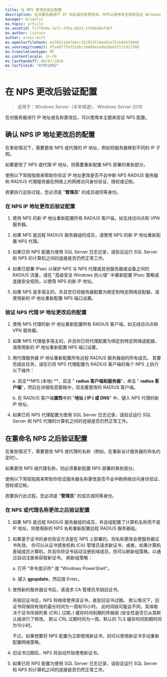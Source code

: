 ```yaml
---
title: 在 NPS 更改后验证配置
description: 在对服务器进行 IP 地址或名称更改后，你可以使用本主题来验证 Windows Server 2016 网络策略服务器配置。
manager: brianlic
ms.topic: article
ms.assetid: fc77450e-2af1-47ba-bb23-1fd36d9efdbf
ms.author: lizross
author: eross-msft
ms.openlocfilehash: e178521d47ebcc152853f34ae01e72cb9d2fdd48
ms.sourcegitcommit: dfa48f77b751dbc34409aced628eb2f17c912f08
ms.translationtype: MT
ms.contentlocale: zh-CN
ms.lasthandoff: 08/07/2020
ms.locfileid: "87952092"
---
```

# <a name="verify-configuration-after-nps-changes"></a>在 NPS 更改后验证配置

>适用于：Windows Server（半年频道）、Windows Server 2016

在对服务器进行 IP 地址或名称更改后，可以使用本主题来验证 NPS 配置。

## <a name="verify-configuration-after-an-nps-ip-address-change"></a>确认 NPS IP 地址更改后的配置

在某些情况下，需要更改 NPS 或代理的 IP 地址，例如将服务器移到不同的 IP 子网。

如果更改了 NPS 或代理 IP 地址，则需要重新配置 NPS 部署的某些部分。

使用以下常规指南来帮助你验证 IP 地址更改是否不会中断 NPS RADIUS 服务器和 RADIUS 代理服务器在网络上的网络访问身份验证、授权或记帐。

若要执行这些过程，您必须是 "**管理员**" 的成员或同等身份。

### <a name="to-verify-configuration-after-an-nps-ip-address-change"></a>在 NPS IP 地址更改后验证配置

1. 使用 NPS 的新 IP 地址重新配置所有 RADIUS 客户端，如无线访问点和 VPN 服务器。

2. 如果 NPS 是远程 RADIUS 服务器组的成员，请使用 NPS 的新 IP 地址重新配置 NPS 代理。

3. 如果已将 NPS 配置为使用 SQL Server 日志记录，请验证运行 SQL Server 和 NPS 的计算机之间的连接是否仍然正常工作。

4. 如果已部署 IPsec 以保护 NPS 与 NPS 代理或其他服务器或设备之间的 RADIUS 流量，请在 "高级安全 Windows 防火墙" 中重新配置 IPsec 策略或连接安全规则，以使用 NPS 的新 IP 地址。

5. 如果 NPS 是多宿主的，并且您已将服务器配置为绑定到特定网络适配器，请使用新的 IP 地址重新配置 NPS 端口设置。

### <a name="to-verify-configuration-after-an-nps-proxy-ip-address-change"></a>验证 NPS 代理 IP 地址更改后的配置

1. 使用 NPS 代理的新 IP 地址重新配置所有 RADIUS 客户端，如无线访问点和 VPN 服务器。

2. 如果 NPS 代理是多宿主的，并且你已将代理配置为绑定到特定网络适配器，请使用新的 IP 地址重新配置 NPS 端口设置。

3. 用代理服务器 IP 地址重新配置所有远程 RADIUS 服务器组的所有成员。 若要完成此任务，请在已将 NPS 代理配置为 RADIUS 客户端的每个 NPS 上执行以下操作：

    a. 双击**NPS (本地) **，双击 " **radius 客户端和服务器**"，单击 " **radius 客户端**"，然后在详细信息窗格中，双击要更改的 RADIUS 客户端。

    b. 在 RADIUS 客户端**属性**中的 "**地址 \( IP \) 或 DNS**" 中，键入 NPS 代理的新 IP 地址。

4. 如果已将 NPS 代理配置为使用 SQL Server 日志记录，请验证运行 SQL Server 和 NPS 代理的计算机之间的连接是否仍然正常工作。

## <a name="verify-configuration-after-renaming-an-nps"></a>在重命名 NPS 之后验证配置

在某些情况下，需要更改 NPS 或代理的名称（例如，在重新设计服务器的命名约定时）。

如果更改 NPS 或代理名称，则必须重新配置 NPS 部署的某些部分。

使用以下常规指南来帮助你验证服务器名称更改是否不会中断网络访问身份验证、授权或记帐。

若要执行此过程，您必须是 "**管理员**" 的成员或同等身份。

### <a name="to-verify-configuration-after-an-nps-or-proxy-name-change"></a>在 NPS 或代理名称更改之后验证配置

1. 如果 NPS 是远程 RADIUS 服务器组的成员，并且组配置了计算机名称而不是 IP 地址，则使用新的 NPS 名称重新配置远程 RADIUS 服务器组。

2. 如果基于证书的身份验证方法是在 NPS 上部署的，则名称更改会使服务器证书失效。 你可以从证书颁发机构 (CA) 管理员请求新证书，或者，如果计算机是域成员计算机，并且你将证书自动注册到域成员，则可以刷新组策略，以通过自动注册来获取新证书。 刷新组策略：

    a. 打开 "命令提示符" 或 "Windows PowerShell"。

    b. 键入 **gpupdate**，然后按 Enter。


3. 使用新的服务器证书后，请请求 CA 管理员吊销旧证书。

     吊销旧证书后，NPS 将继续使用该证书，直到旧证书过期。 默认情况下，旧证书将保持有效的最长时间为一周和10小时。 此时间段可能会不同，具体取决于证书吊销列表 (CRL) 过期，) 缓存时间到期的传输层 (安全性是否已从其默认值进行了修改。 默认 CRL 过期时间为一周，默认的 TLS 缓存时间到期时间为10小时。

     不过，如果想要将 NPS 配置为立即使用新证书，则可以使用新证书手动重新配置网络策略。

4. 旧证书过期后，NPS 将自动开始使用新证书。

5. 如果已将 NPS 配置为使用 SQL Server 日志记录，请验证运行 SQL Server 和 NPS 的计算机之间的连接是否仍然正常工作。

